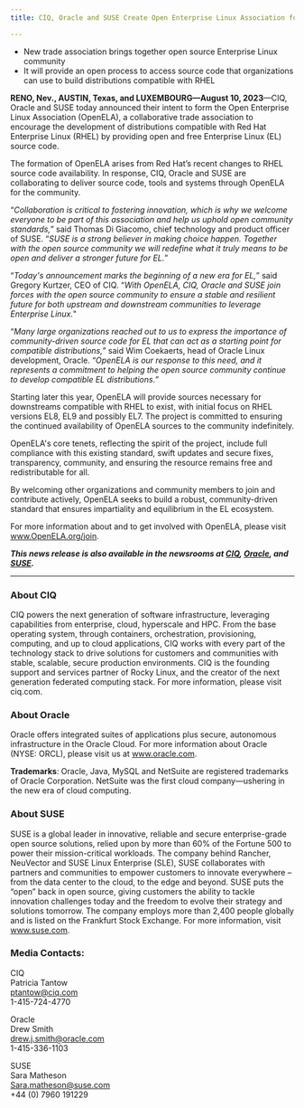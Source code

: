 ```yaml
---
title: CIQ, Oracle and SUSE Create Open Enterprise Linux Association for a Collaborative and Open Future

---
```


* New trade association brings together open source Enterprise Linux community 
* It will provide an open process to access source code that organizations can use to build distributions compatible with RHEL

__RENO, Nev., AUSTIN, Texas, and LUXEMBOURG—August 10, 2023__—CIQ, Oracle and SUSE today announced their intent to form the Open Enterprise Linux Association (OpenELA), a collaborative trade association to encourage the development of distributions compatible with Red Hat Enterprise Linux (RHEL) by providing open and free Enterprise Linux (EL) source code.

The formation of OpenELA arises from Red Hat’s recent changes to RHEL source code availability. In response, CIQ, Oracle and SUSE are collaborating to deliver source code, tools and systems through OpenELA for the community.

“_Collaboration is critical to fostering innovation, which is why we welcome everyone to be part of this association and help us uphold open community standards,_” said Thomas Di Giacomo, chief technology and product officer of SUSE. “_SUSE is a strong believer in making choice happen. Together with the open source community we will redefine what it truly means to be open and deliver a stronger future for EL._” 

“_Today's announcement marks the beginning of a new era for EL,_” said Gregory Kurtzer, CEO of CIQ. “_With OpenELA, CIQ, Oracle and SUSE join forces with the open source community to ensure a stable and resilient future for both upstream and downstream communities to leverage Enterprise Linux._"

“_Many large organizations reached out to us to express the importance of community-driven source code for EL that can act as a starting point for compatible distributions,_” said Wim Coekaerts, head of Oracle Linux development, Oracle. “_OpenELA is our response to this need, and it represents a commitment to helping the open source community continue to develop compatible EL distributions._”

Starting later this year, OpenELA will provide sources necessary for downstreams compatible with RHEL to exist, with initial focus on RHEL versions EL8, EL9 and possibly EL7. The project is committed to ensuring the continued availability of OpenELA sources to the community indefinitely.

OpenELA's core tenets, reflecting the spirit of the project, include full compliance with this  existing standard, swift updates and secure fixes, transparency, community, and ensuring the resource remains free and redistributable for all. 

By welcoming other organizations and community members to join and contribute actively, OpenELA seeks to build a robust, community-driven standard that ensures impartiality and equilibrium in the EL ecosystem.

For more information about and to get involved with OpenELA, please visit www.OpenELA.org/join. 

___This news release is also available in the newsrooms at <a target="_blank" href="https://ciq.com/press-release/ciq-oracle-and-suse-create-open-enterprise-linux-association-for-a-collaborative-and-open-future/">CIQ</a>, <a target="_blank" href="https://www.oracle.com/news/announcement/ciq-oracle-and-suse-create-open-enterprise-linux-association-for-a-collaborative-and-open-future-2023-08-10/">Oracle</a>, and <a target="_blank" href="https://www.suse.com/news/OpenELA-for-a-Collaborative-and-Open-Future">SUSE</a>.___

---
### About CIQ

CIQ powers the next generation of software infrastructure, leveraging capabilities from enterprise, cloud, hyperscale and HPC. From the base operating system, through containers, orchestration, provisioning, computing, and up to cloud applications, CIQ works with every part of the technology stack to drive solutions for customers and communities with stable, scalable, secure production environments. CIQ is the founding support and services partner of Rocky Linux, and the creator of the next generation federated computing stack. For more information, please visit ciq.com.

### About Oracle

Oracle offers integrated suites of applications plus secure, autonomous infrastructure in the Oracle Cloud. For more information about Oracle (NYSE: ORCL), please visit us at www.oracle.com.

__Trademarks__: Oracle, Java, MySQL and NetSuite are registered trademarks of Oracle Corporation. NetSuite was the first cloud company—ushering in the new era of cloud computing. 

### About SUSE

SUSE is a global leader in innovative, reliable and secure enterprise-grade open source solutions, relied upon by more than 60% of the Fortune 500 to power their mission-critical workloads. The company behind Rancher, NeuVector and SUSE Linux Enterprise (SLE), SUSE collaborates with partners and communities to empower customers to innovate everywhere – from the data center to the cloud, to the edge and beyond. SUSE puts the “open” back in open source, giving customers the ability to tackle innovation challenges today and the freedom to evolve their strategy and solutions tomorrow. The company employs more than 2,400 people globally and is listed on the Frankfurt Stock Exchange. For more information, visit www.suse.com.

### Media Contacts:

CIQ\
Patricia Tantow\
ptantow@ciq.com\
1-415-724-4770

Oracle\
Drew Smith\
drew.j.smith@oracle.com\
1-415-336-1103

SUSE\
Sara Matheson\
Sara.matheson@suse.com\
+44 (0) 7960 191229
